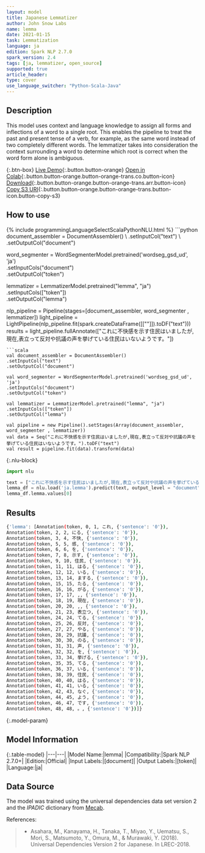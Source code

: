 ```yaml
---
layout: model
title: Japanese Lemmatizer
author: John Snow Labs
name: lemma
date: 2021-01-15
task: Lemmatization
language: ja
edition: Spark NLP 2.7.0
spark_version: 2.4
tags: [ja, lemmatizer, open_source]
supported: true
article_header:
type: cover
use_language_switcher: "Python-Scala-Java"
---
```


## Description

This model uses context and language knowledge to assign all forms and inflections of a word to a single root. This enables the pipeline to treat the past and present tense of a verb, for example, as the same word instead of two completely different words. The lemmatizer takes into consideration the context surrounding a word to determine which root is correct when the word form alone is ambiguous.

{:.btn-box}
[Live Demo](https://demo.johnsnowlabs.com/public/TEXT_PREPROCESSING/){:.button.button-orange}
[Open in Colab](https://colab.research.google.com/github/JohnSnowLabs/spark-nlp-workshop/blob/master/tutorials/streamlit_notebooks/TEXT_PREPROCESSING.ipynb){:.button.button-orange.button-orange-trans.co.button-icon}
[Download](https://s3.amazonaws.com/auxdata.johnsnowlabs.com/public/models/lemma_ja_2.7.0_2.4_1610746691356.zip){:.button.button-orange.button-orange-trans.arr.button-icon}
[Copy S3 URI](s3://auxdata.johnsnowlabs.com/public/models/lemma_ja_2.7.0_2.4_1610746691356.zip){:.button.button-orange.button-orange-trans.button-icon.button-copy-s3}

## How to use



<div class="tabs-box" markdown="1">
{% include programmingLanguageSelectScalaPythonNLU.html %}
```python
document_assembler = DocumentAssembler() \
.setInputCol("text") \
.setOutputCol("document")

word_segmenter = WordSegmenterModel.pretrained('wordseg_gsd_ud', 'ja')\
.setInputCols("document")\
.setOutputCol("token")

lemmatizer = LemmatizerModel.pretrained("lemma", "ja") \
.setInputCols(["token"]) \
.setOutputCol("lemma")

nlp_pipeline = Pipeline(stages=[document_assembler, word_segmenter , lemmatizer])
light_pipeline = LightPipeline(nlp_pipeline.fit(spark.createDataFrame([[""]]).toDF("text")))
results = light_pipeline.fullAnnotate(["これに不快感を示す住民はいましたが,現在,表立って反対や抗議の声を挙げている住民はいないようです。"])

```
```scala
val document_assembler = DocumentAssembler()
.setInputCol("text")
.setOutputCol("document")

val word_segmenter = WordSegmenterModel.pretrained('wordseg_gsd_ud', 'ja')
.setInputCols("document")
.setOutputCol("token")

val lemmatizer = LemmatizerModel.pretrained("lemma", "ja")
.setInputCols(["token"])
.setOutputCol("lemma")

val pipeline = new Pipeline().setStages(Array(document_assembler, word_segmenter , lemmatizer))
val data = Seq("これに不快感を示す住民はいましたが,現在,表立って反対や抗議の声を挙げている住民はいないようです。").toDF("text")
val result = pipeline.fit(data).transform(data)
```

{:.nlu-block}
```python
import nlu

text = ["これに不快感を示す住民はいましたが,現在,表立って反対や抗議の声を挙げている住民はいないようです。"]
lemma_df = nlu.load('ja.lemma').predict(text, output_level = "document")
lemma_df.lemma.values[0]
```

</div>

## Results

```bash
{'lemma': [Annotation(token, 0, 1, これ, {'sentence': '0'}),
Annotation(token, 2, 2, にる, {'sentence': '0'}),
Annotation(token, 3, 4, 不快, {'sentence': '0'}),
Annotation(token, 5, 5, 感, {'sentence': '0'}),
Annotation(token, 6, 6, を, {'sentence': '0'}),
Annotation(token, 7, 8, 示す, {'sentence': '0'}),
Annotation(token, 9, 10, 住民, {'sentence': '0'}),
Annotation(token, 11, 11, はる, {'sentence': '0'}),
Annotation(token, 12, 12, いる, {'sentence': '0'}),
Annotation(token, 13, 14, まする, {'sentence': '0'}),
Annotation(token, 15, 15, たる, {'sentence': '0'}),
Annotation(token, 16, 16, がる, {'sentence': '0'}),
Annotation(token, 17, 17, ,, {'sentence': '0'}),
Annotation(token, 18, 19, 現在, {'sentence': '0'}),
Annotation(token, 20, 20, ,, {'sentence': '0'}),
Annotation(token, 21, 23, 表立つ, {'sentence': '0'}),
Annotation(token, 24, 24, てる, {'sentence': '0'}),
Annotation(token, 25, 26, 反対, {'sentence': '0'}),
Annotation(token, 27, 27, やる, {'sentence': '0'}),
Annotation(token, 28, 29, 抗議, {'sentence': '0'}),
Annotation(token, 30, 30, のる, {'sentence': '0'}),
Annotation(token, 31, 31, 声, {'sentence': '0'}),
Annotation(token, 32, 32, を, {'sentence': '0'}),
Annotation(token, 33, 34, 挙げる, {'sentence': '0'}),
Annotation(token, 35, 35, てる, {'sentence': '0'}),
Annotation(token, 36, 37, いる, {'sentence': '0'}),
Annotation(token, 38, 39, 住民, {'sentence': '0'}),
Annotation(token, 40, 40, はる, {'sentence': '0'}),
Annotation(token, 41, 41, いる, {'sentence': '0'}),
Annotation(token, 42, 43, なぐ, {'sentence': '0'}),
Annotation(token, 44, 45, よう, {'sentence': '0'}),
Annotation(token, 46, 47, です, {'sentence': '0'}),
Annotation(token, 48, 48, 。, {'sentence': '0'})]}
```

{:.model-param}
## Model Information

{:.table-model}
|---|---|
|Model Name:|lemma|
|Compatibility:|Spark NLP 2.7.0+|
|Edition:|Official|
|Input Labels:|[document]|
|Output Labels:|[token]|
|Language:|ja|

## Data Source

The model was trained using the  universal dependencies data set version 2 and the _IPADIC_ dictionary from [Mecab](https://taku910.github.io/mecab/). 


References:

> - Asahara, M., Kanayama, H., Tanaka, T., Miyao, Y., Uematsu, S., Mori, S., Matsumoto, Y., Omura, M., & Murawaki, Y. (2018). Universal Dependencies Version 2 for Japanese. In LREC-2018.
